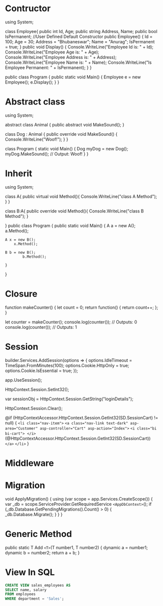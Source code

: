 # Contructor

using System;

class Employee{
public int Id, Age;
        public string Address, Name;
        public bool IsPermanent;
        //User Defined Default Constructor
        public Employee()
        {
            Id = 100;
            Age = 30;
            Address = "Bhubaneswar";
            Name = "Anurag";
            IsPermanent = true;
        }
        public void Display()
        {
            Console.WriteLine("Employee Id is:  " + Id);
            Console.WriteLine("Employee Age is:  " + Age);
            Console.WriteLine("Employee Address is:  " + Address);
            Console.WriteLine("Employee Name is:  " + Name);
            Console.WriteLine("Is Employee Permanent:  " + IsPermanent);
        }
}

public class Program
{
	public static void Main()
	{
		Employee e = new Employee();
		e.Display();
	}
}

# Abstract class

using System;

abstract class Animal
{
    public abstract void MakeSound();
}

class Dog : Animal
{
    public override void MakeSound()
    {
        Console.WriteLine("Woof!");
    }
}

class Program
{
    static void Main()
    {
        Dog myDog = new Dog();
        myDog.MakeSound();  // Output: Woof!
    }
}

# Inherit

using System;

class A{
	public virtual void Method(){
	Console.WriteLine("class A Method");
	}
}

class B:A{
public override void Method(){
	Console.WriteLine("class B Method");
}

}
public class Program
{
	public static void Main()
	{
		A a = new A();
			a.Method();

    A x = new B();
		x.Method();

    B b = new B();
			b.Method();

    }
}

# Closure

function makeCounter() {
  let count = 0;
  return function() {
    return count++;
  };
}

let counter = makeCounter();
console.log(counter()); // Outputs: 0
console.log(counter()); // Outputs: 1

# Session

builder.Services.AddSession(options =>
{
    options.IdleTimeout = TimeSpan.FromMinutes(100);
    options.Cookie.HttpOnly = true;
    options.Cookie.IsEssential = true;
});

app.UseSession();

HttpContext.Session.SetInt32();

var sessionObj = HttpContext.Session.GetString("loginDetails");

HttpContext.Session.Clear();

@if (HttpContextAccessor.HttpContext.Session.GetInt32(SD.SessionCart) != null)
{
    `<li class="nav-item">`
        `<a class="nav-link text-dark" asp-area="Customer" asp-controller="Cart" asp-action="Index">`
            `<i class="bi bi-cart">` &nbsp;`</i>`
            (@HttpContextAccessor.HttpContext.Session.GetInt32(SD.SessionCart))
        `</a>`
    `</li>`
}

# Middleware

# Migration

void ApplyMigration()
{
    using (var scope = app.Services.CreateScope())
    {
        var _db = scope.ServiceProvider.GetRequiredService `<AppDbContext>`();
        if (_db.Database.GetPendingMigrations().Count() > 0)
        {
            _db.Database.Migrate();
        }
    }
}

# Generic Method

public static T Add `<T>`(T number1, T number2)
{
    dynamic a = number1;
    dynamic b = number2;
    return a + b;
}

# View In SQL

```sql
CREATE VIEW sales_employees AS
SELECT name, salary
FROM employees
WHERE department = 'Sales';
```
